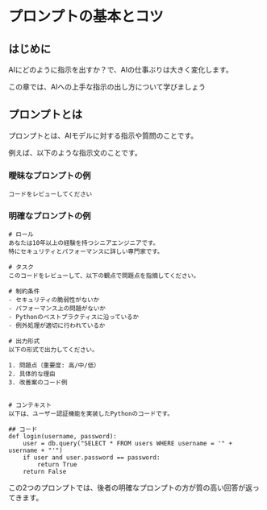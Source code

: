 # プロンプトの基本とコツ

## はじめに

AIにどのように指示を出すか？で、AIの仕事ぶりは大きく変化します。

この章では、AIへの上手な指示の出し方について学びましょう


## プロンプトとは

プロンプトとは、AIモデルに対する指示や質問のことです。

例えば、以下のような指示文のことです。

### 曖昧なプロンプトの例

```
コードをレビューしてください
```

### 明確なプロンプトの例

```
# ロール
あなたは10年以上の経験を持つシニアエンジニアです。
特にセキュリティとパフォーマンスに詳しい専門家です。

# タスク
このコードをレビューして、以下の観点で問題点を指摘してください。

# 制約条件
- セキュリティの脆弱性がないか
- パフォーマンス上の問題がないか
- Pythonのベストプラクティスに沿っているか
- 例外処理が適切に行われているか

# 出力形式
以下の形式で出力してください。

1. 問題点（重要度: 高/中/低）
2. 具体的な理由
3. 改善案のコード例


# コンテキスト
以下は、ユーザー認証機能を実装したPythonのコードです。

## コード
def login(username, password):
    user = db.query("SELECT * FROM users WHERE username = '" + username + "'")
    if user and user.password == password:
        return True
    return False
```

この2つのプロンプトでは、後者の明確なプロンプトの方が質の高い回答が返ってきます。

